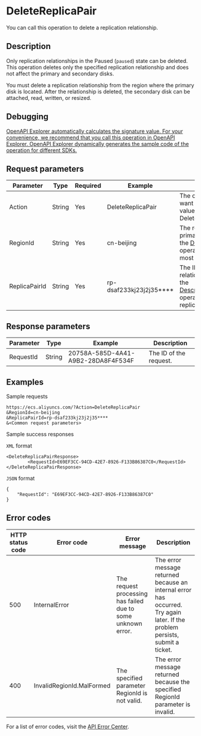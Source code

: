 # DeleteReplicaPair

You can call this operation to delete a replication relationship.

## Description

Only replication relationships in the Paused \(`paused`\) state can be deleted. This operation deletes only the specified replication relationship and does not affect the primary and secondary disks.

You must delete a replication relationship from the region where the primary disk is located. After the relationship is deleted, the secondary disk can be attached, read, written, or resized.

## Debugging

[OpenAPI Explorer automatically calculates the signature value. For your convenience, we recommend that you call this operation in OpenAPI Explorer. OpenAPI Explorer dynamically generates the sample code of the operation for different SDKs.](https://api.aliyun.com/#product=Ecs&api=DeleteReplicaPair&type=RPC&version=2014-05-26)

## Request parameters

|Parameter|Type|Required|Example|Description|
|---------|----|--------|-------|-----------|
|Action|String|Yes|DeleteReplicaPair|The operation that you want to perform. Set the value to DeleteReplicaPair. |
|RegionId|String|Yes|cn-beijing|The region ID of the primary disk. You can call the [DescribeRegions](~~25609~~) operation to query the most recent region list. |
|ReplicaPairId|String|Yes|rp-dsaf233kj23j2j35\*\*\*\*|The ID of the replication relationship. You can call the [DescribeDiskReplicaPairs](~~209201~~) operation to query IDs of replication relationships. |

## Response parameters

|Parameter|Type|Example|Description|
|---------|----|-------|-----------|
|RequestId|String|20758A-585D-4A41-A9B2-28DA8F4F534F|The ID of the request. |

## Examples

Sample requests

```
https://ecs.aliyuncs.com/?Action=DeleteReplicaPair
&RegionId=cn-beijing
&ReplicaPairId=rp-dsaf233kj23j2j35****
&<Common request parameters>
```

Sample success responses

`XML` format

```
<DeleteReplicaPairResponse>
        <RequestId>E69EF3CC-94CD-42E7-8926-F133B86387C0</RequestId>
</DeleteReplicaPairResponse>
```

`JSON` format

```
{
    "RequestId": "E69EF3CC-94CD-42E7-8926-F133B86387C0"
}
```

## Error codes

|HTTP status code|Error code|Error message|Description|
|----------------|----------|-------------|-----------|
|500|InternalError|The request processing has failed due to some unknown error.|The error message returned because an internal error has occurred. Try again later. If the problem persists, submit a ticket.|
|400|InvalidRegionId.MalFormed|The specified parameter RegionId is not valid.|The error message returned because the specified RegionId parameter is invalid.|

For a list of error codes, visit the [API Error Center](https://error-center.alibabacloud.com/status/product/Ecs).

